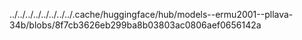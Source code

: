 ../../../../../../../../.cache/huggingface/hub/models--ermu2001--pllava-34b/blobs/8f7cb3626eb299ba8b03803ac0806aef0656142a